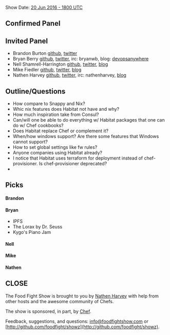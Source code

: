 Show Date:  [20 Jun 2016 - 1800 UTC](http://everytimezone.com/#2016-6-20,360,cn3)

Confirmed Panel<a name="panel"></a>
-----

Invited Panel<a name="panel"></a>
-----

* Brandon Burton [github](http://github.com/solarce), [twitter](https://twitter.com/solarce)
* Bryan Berry [github](http://github.com/bryanwb), [twitter](http://twitter.com/bryanwb), irc: bryanwb, blog: [devopsanywhere](http://devopsanywhere.blogspot.com)
* Nell Shamrell-Harrington [github](https://github.com/nellshamrell), [twitter](https://twitter.com/nellshamrell), [blog](http://nellshamrell.com/)
* Mike Fiedler [github](http://github.com/miketheman), [twitter](http://twitter.com/mikefiedler), [blog](http://www.miketheman.net)
* Nathen Harvey [github](http://github.com/nathenharvey), [twitter](http://twitter.com/nathenharvey), irc: nathenharvey, [blog](http://nathenharvey.com)


Outline/Questions
-----------------

* How compare to Snappy and Nix?
* Whic nix features does Habitat not have and why?
* How much inspiration take from Consul?
* Can/will one be able to do everything w/ Habitat packages that one can do w/ Chef cookbooks?
* Does Habitat replace Chef or complement it?
* When/how windows support? Are there some features that Windows cannot support?
* How to set global settings like fw rules?
* Anyone companies using Habitat already?
* I notice that Habitat uses terraform for deployment instead of chef-provisioner. Is chef-provisioner deprecated?
* 

Picks<a name="picks"></a>
-----

#### Brandon

#### Bryan

* IPFS
* The Lorax by Dr. Seuss
* Kygo's Piano Jam

#### Nell

#### Mike  

#### Nathen  



CLOSE
-----

The Food Fight Show is brought to you by [Nathen Harvey](https://twitter.com/nathenharvey) with help from other hosts and the awesome community of Chefs.

The show is sponsored, in part, by [Chef](http://www.chef.io).

Feedback, suggestions, and questions:  [info@foodfightshow.com](mailto:info@foodfightshow.com) or  [http://github.com/foodfight/showz](http://github.com/foodfight/showz).
